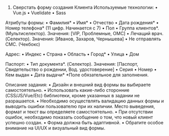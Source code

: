 1. Сверстать форму создания Клиента
Используемые технологии:
• Vue.js
• Vuelidate
• Sass

Атрибуты формы:
• Фамилия*
• Имя*
• Отчество
• Дата рождения*
• Номер телефона* (11 цифр. Начинается с 7)
• Пол
• Группа клиентов*. (Мультиселектор). Значения: [VIP, Проблемные, ОМС]
• Лечащий врач. (Cелектор). Значения: [Иванов, Захаров, Чернышева]
• Не отправлять СМС. (Чекбокс)

Адрес:
• Индекс
• Страна
• Область
• Город*
• Улица
• Дом

Паспорт:
• Тип документа*. (Cелектор). Значения: [Паспорт, Свидетельство о рождении, Вод. удостоверение]
• Серия
• Номер
• Кем выдан
• Дата выдачи*
*Поле обязательное для заполнения.

Описание задания:
• Дизайн и внешний вид формы вы выбираете самостоятельно.
• Использовать какие-либо сторонние (CSS/JS/Vue/Etc) библиотеки, кроме указанных в задании не
разрашается.
• Необходимо осуществлять валидацию данных формы и выводить ошибки пользователю при их
наличии. Место выведения, формат и текст вы определяете самостоятельно.
• При отсутствии ошибок, необходимо показать сообщение о том, что новый клиент успешно создан.
• Форма должна быть адаптивной.
• Обратите особое внимание на UI/UX и визуальный вид формы.